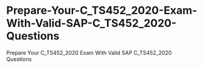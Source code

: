# Prepare-Your-C_TS452_2020-Exam-With-Valid-SAP-C_TS452_2020-Questions
Prepare Your C_TS452_2020 Exam With Valid SAP C_TS452_2020 Questions
